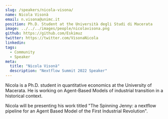 ```yaml
---
slug: /speakers/nicola-visona/
name: Nicola Visonà
email: n.visona@unimc.it
position: Ph.D. Student at the Università degli Studi di Macerata
image: ../../../images/people/nicolavisona.png
github: https://github.com/Eskimuz
twitter: https://twitter.com/VisonaNicola
linkedin: 
tags:
  - Community
  - Speaker
meta:
  title: "Nicola Visonà"
  description: "Nextflow Summit 2022 Speaker"
---
```

Nicola is a Ph.D. student in quantitative economics at the University of Macerata. He is working on Agent-Based Models of industrial transition in a historical context.

Nicola will be presenting his work titled "The Spinning Jenny: a nextflow pipeline for an Agent Based Model of the First Industrial Revolution".
